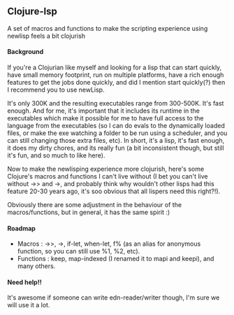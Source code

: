 ## Clojure-lsp

A set of macros and functions to make the scripting experience using newlisp feels a bit clojurish

#### Background 

If you're a Clojurian like myself and looking for a lisp that can start quickly, have small memory footprint, 
run on multiple platforms, have a rich enough features to get the jobs done quickly, and did I mention start quickly(?)
then I recommend you to use newLisp.

It's only 300K and the resulting executables range from 300-500K. It's fast enough.
And for me, it's important that it includes its runtime in the executables which make it possible 
for me to have full access to the language from the executables (so I can do evals to the dynamically loaded files, 
or make the exe watching a folder to be run using a scheduler, and you can still changing those extra files, etc). 
In short, it's a lisp, it's fast enough, it does my dirty chores, and its really fun (a bit inconsistent though, but still it's fun, and so much to like here).

Now to make the newlisping experience more clojurish, here's some Clojure's macros and functions I can't 
live without (I bet you can't live without ->> and ->, and probably think why wouldn't other lisps 
had this feature 20-30 years ago, it's soo obvious that all lispers need this right?!).

Obviously there are some adjustment in the behaviour of the macros/functions, but in general, it has the same spirit :)

#### Roadmap

- Macros : ->>, ->, if-let, when-let, f% (as an alias for anonymous function, so you can still use %1, %2, etc).
- Functions : keep, map-indexed (I renamed it to mapi and keepi), and many others.

#### Need help!!

It's awesome if someone can write edn-reader/writer though, I'm sure we will use it a lot.




